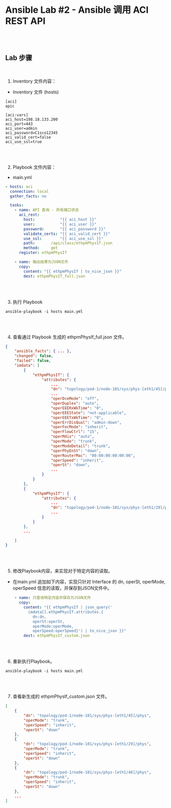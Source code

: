 # Ansible Lab #2 - Ansible 调用 ACI REST API

<br><br>

## Lab 步骤

<br>

1. Inventory 文件内容：

- Inventory 文件 (hosts)

```
[aci] 
apic

[aci:vars]
aci_host=198.18.133.200
aci_port=443
aci_user=admin
aci_password=C1sco12345
aci_valid_cert=false
aci_use_ssl=true
```

<br><br>

2. Playbook 文件内容：
- main.yml

```yaml
- hosts: aci
  connection: local
  gather_facts: no

  tasks:
    - name: API 查询 - 所有接口状态
      aci_rest:
        host:           "{{ aci_host }}" 
        user:           "{{ aci_user }}" 
        password:       "{{ aci_password }}" 
        validate_certs: "{{ aci_valid_cert }}" 
        use_ssl:        "{{ aci_use_ssl }}" 
        path:       /api/class/ethpmPhysIf.json
        method:     get
      register: ethpmPhysIf

    - name: 输出结果为JSON文件
      copy: 
        content: "{{ ethpmPhysIf | to_nice_json }}"
        dest: ethpmPhysIf_full.json
```

<br><br>

3. 执行 Playbook 

```
ansible-playbook -i hosts main.yml
```

<br><br>

4. 查看通过 Playbook 生成的 ethpmPhysIf_full.json 文件。

```json
{
    "ansible_facts": { ... },
    "changed": false,
    "failed": false,
    "imdata": [
        {
            "ethpmPhysIf": {
                "attributes": {
                    ...
                    "dn": "topology/pod-1/node-101/sys/phys-[eth1/45]/phys",
                    ...
                    "operDceMode": "off",
                    "operDuplex": "auto",
                    "operEEERxWkTime": "0",
                    "operEEEState": "not-applicable",
                    "operEEETxWkTime": "0",
                    "operErrDisQual": "admin-down",
                    "operFecMode": "inherit",
                    "operFlowCtrl": "15",
                    "operMdix": "auto",
                    "operMode": "trunk",
                    "operModeDetail": "trunk",
                    "operPhyEnSt": "down",
                    "operRouterMac": "00:00:00:00:00:00",
                    "operSpeed": "inherit",
                    "operSt": "down",
                    ...
                }
            }
        },
        {
            "ethpmPhysIf": {
                "attributes": {
                    ...
                    "dn": "topology/pod-1/node-101/sys/phys-[eth1/29]/phys",
                    ...
                }
            }
        },
        ...

    ]
}
```

<br><br>

5. 修改Playbook内容，来实现对于特定内容的读取。
- 在main.yml 追加如下内容，实现只针对 Interface 的 dn, operSt, operMode, operSpeed 信息的读取，并保存到JSON文件中。
```yaml
    - name: 只查询特定内容并保存为JSON文件
      copy: 
        content: "{{ ethpmPhysIf | json_query('
          imdata[].ethpmPhysIf.attributes.{
            dn:dn, 
            operSt:operSt, 
            operMode:operMode, 
            operSpeed:operSpeed}') | to_nice_json }}"
        dest: ethpmPhysIf_custom.json
```

<br><br>

6. 重新执行Playbook。

```
ansible-playbook -i hosts main.yml
```

<br><br>

7. 查看新生成的 ethpmPhysIf_custom.json 文件。

```json
[
    {
        "dn": "topology/pod-1/node-101/sys/phys-[eth1/45]/phys",
        "operMode": "trunk",
        "operSpeed": "inherit",
        "operSt": "down"
    },
    {
        "dn": "topology/pod-1/node-101/sys/phys-[eth1/29]/phys",
        "operMode": "trunk",
        "operSpeed": "inherit",
        "operSt": "down"
    },
    {
        "dn": "topology/pod-1/node-101/sys/phys-[eth1/46]/phys",
        "operMode": "trunk",
        "operSpeed": "inherit",
        "operSt": "down"
    },
    ...
]
```
